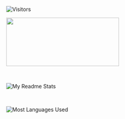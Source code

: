 ![Visitors](https://komarev.com/ghpvc/?username=samchawl&color=orange)

<a href="https://www.teacheron.com/tutor-profile/20zH?r=20zH" target="_blank" style="display: inline-block;"><img src="https://www.teacheron.com/resources/assets/img/badges/viewMyProfile.png" style="width: 300px !important; height: 129px !important"></a>

<br>

![My Readme Stats](https://github-readme-stats.vercel.app/api?username=samchawla&show_icons=true&theme=tokyonight)

<br>

![Most Languages Used](https://github-readme-stats.vercel.app/api/top-langs/?username=samchawla&layout=compact&theme=tokyonight&color=blueviolet)

<!--
**SamChawla/SamChawla** is a ✨ _special_ ✨ repository because its `README.md` (this file) appears on your GitHub profile.

Here are some ideas to get you started:

- 🔭 I’m currently working on ...
- 🌱 I’m currently learning ...
- 👯 I’m looking to collaborate on ...
- 🤔 I’m looking for help with ...
- 💬 Ask me about ...
- 📫 How to reach me: ...
- 😄 Pronouns: ...
- ⚡ Fun fact: ...
-->
